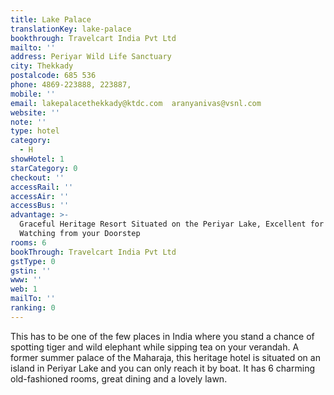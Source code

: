 ```yaml
---
title: Lake Palace
translationKey: lake-palace
bookthrough: Travelcart India Pvt Ltd
mailto: ''
address: Periyar Wild Life Sanctuary
city: Thekkady
postalcode: 685 536
phone: 4869-223888, 223887,
mobile: ''
email: lakepalacethekkady@ktdc.com  aranyanivas@vsnl.com
website: ''
note: ''
type: hotel
category:
  - H
showHotel: 1
starCategory: 0
checkout: ''
accessRail: ''
accessAir: ''
accessBus: ''
advantage: >-
  Graceful Heritage Resort Situated on the Periyar Lake, Excellent for Wildlife
  Watching from your Doorstep
rooms: 6
bookThrough: Travelcart India Pvt Ltd
gstType: 0
gstin: ''
www: ''
web: 1
mailTo: ''
ranking: 0
---
```







This has to be one of the few places in India where you stand a chance of spotting tiger and wild elephant while sipping tea on your verandah. A former summer palace of the Maharaja, this heritage hotel is situated on an island in Periyar Lake and you can only reach it by boat. It has 6 charming old-fashioned rooms, great dining and a lovely lawn.